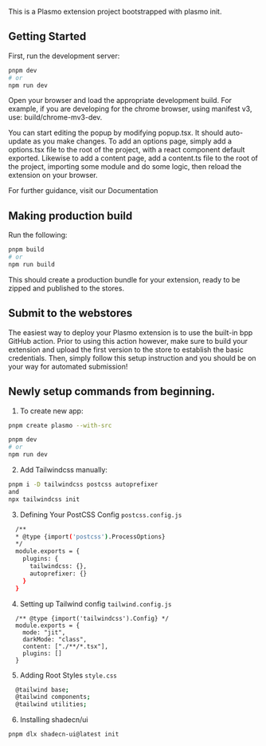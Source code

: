 This is a Plasmo extension project bootstrapped with plasmo init.

## Getting Started
First, run the development server:

```bash 
pnpm dev
# or
npm run dev
```
Open your browser and load the appropriate development build. For example, if you are developing for the chrome browser, using manifest v3, use: build/chrome-mv3-dev.

You can start editing the popup by modifying popup.tsx. It should auto-update as you make changes. To add an options page, simply add a options.tsx file to the root of the project, with a react component default exported. Likewise to add a content page, add a content.ts file to the root of the project, importing some module and do some logic, then reload the extension on your browser.

For further guidance, visit our Documentation

## Making production build
Run the following:

```bash 
pnpm build
# or
npm run build
```

This should create a production bundle for your extension, ready to be zipped and published to the stores.

## Submit to the webstores
The easiest way to deploy your Plasmo extension is to use the built-in bpp GitHub action. Prior to using this action however, make sure to build your extension and upload the first version to the store to establish the basic credentials. Then, simply follow this setup instruction and you should be on your way for automated submission!


## Newly setup commands from beginning.

1. To create new app:

```bash
pnpm create plasmo --with-src
```

```bash
pnpm dev
# or
npm run dev
```


2. Add Tailwindcss manually:

```bash
pnpm i -D tailwindcss postcss autoprefixer
and
npx tailwindcss init
```


3. Defining Your PostCSS Config
  `postcss.config.js`

  ```bash
    /**
    * @type {import('postcss').ProcessOptions}
    */
    module.exports = {
      plugins: {
        tailwindcss: {},
        autoprefixer: {}
      }
    }
  ```

4. Setting up Tailwind config
  `tailwind.config.js`

  ```
    /** @type {import('tailwindcss').Config} */
    module.exports = {
      mode: "jit",
      darkMode: "class",
      content: ["./**/*.tsx"],
      plugins: []
    }
  ```

5. Adding Root Styles
  `style.css`

  ```bash
    @tailwind base;
    @tailwind components;
    @tailwind utilities;
  ```

6. Installing shadecn/ui

```bash
pnpm dlx shadecn-ui@latest init
```


